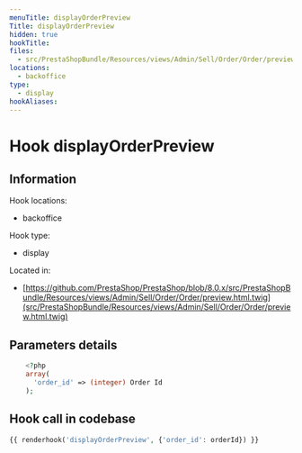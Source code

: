 ```yaml
---
menuTitle: displayOrderPreview
Title: displayOrderPreview
hidden: true
hookTitle: 
files:
  - src/PrestaShopBundle/Resources/views/Admin/Sell/Order/Order/preview.html.twig
locations:
  - backoffice
type:
  - display
hookAliases:
---
```


# Hook displayOrderPreview

## Information

Hook locations: 
  - backoffice

Hook type: 
  - display

Located in: 
  - [https://github.com/PrestaShop/PrestaShop/blob/8.0.x/src/PrestaShopBundle/Resources/views/Admin/Sell/Order/Order/preview.html.twig](src/PrestaShopBundle/Resources/views/Admin/Sell/Order/Order/preview.html.twig)

## Parameters details

```php
    <?php
    array(
      'order_id' => (integer) Order Id
    );
```

## Hook call in codebase

```php
{{ renderhook('displayOrderPreview', {'order_id': orderId}) }}
```